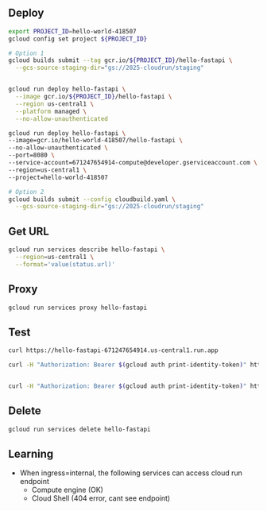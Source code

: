 ## Deploy
```bash
export PROJECT_ID=hello-world-418507
gcloud config set project ${PROJECT_ID}

# Option 1
gcloud builds submit --tag gcr.io/${PROJECT_ID}/hello-fastapi \
  --gcs-source-staging-dir="gs://2025-cloudrun/staging"


gcloud run deploy hello-fastapi \
  --image gcr.io/${PROJECT_ID}/hello-fastapi \
  --region us-central1 \
  --platform managed \
  --no-allow-unauthenticated

gcloud run deploy hello-fastapi \
--image=gcr.io/hello-world-418507/hello-fastapi \
--no-allow-unauthenticated \
--port=8080 \
--service-account=671247654914-compute@developer.gserviceaccount.com \
--region=us-central1 \
--project=hello-world-418507

# Option 2
gcloud builds submit --config cloudbuild.yaml \
  --gcs-source-staging-dir="gs://2025-cloudrun/staging"

```

## Get URL
```bash
gcloud run services describe hello-fastapi \
  --region=us-central1 \
  --format='value(status.url)'
```

## Proxy
```bash
gcloud run services proxy hello-fastapi
```

## Test

```bash
curl https://hello-fastapi-671247654914.us-central1.run.app

curl -H "Authorization: Bearer $(gcloud auth print-identity-token)" https://hello-fastapi-671247654914.us-central1.run.app


curl -H "Authorization: Bearer $(gcloud auth print-identity-token)" https://hello-fastapi-2-671247654914.us-central1.run.app
```

## Delete
```bash
gcloud run services delete hello-fastapi
```

## Learning

- When ingress=internal, the following services can access cloud run endpoint
    - Compute engine (OK)
    - Cloud Shell (404 error, cant see endpoint)

